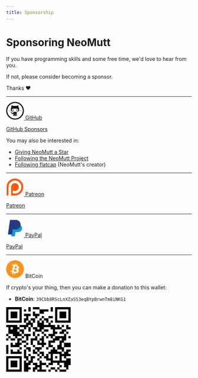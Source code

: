 ```yaml
---
title: Sponsorship
---
```


# Sponsoring NeoMutt

If you have programming skills and some free time, we'd love to hear from you.

If not, please consider becoming a sponsor.

Thanks :heart:

---

<a href="https://github.com/sponsors/flatcap"><img alt="GitHub" width="48" src="/images/github-large.png"> <span class="big">GitHub</span></a>

[GitHub Sponsors](https://github.com/sponsors/flatcap)

You may also be interested in:

- [Giving NeoMutt a Star](https://github.com/neomutt/neomutt/stargazers)
- [Following the NeoMutt Project](https://github.com/neomutt)
- [Following flatcap](https://github.com/flatcap) (NeoMutt's creator)

---

<a href="https://patreon.com/neomutt"><img alt="Patreon" width="48" src="/images/patreon.png"> <span class="big">Patreon</span></a>

[Patreon](https://patreon.com/neomutt)

---

<a href="https://www.paypal.me/russon/"><img alt="PayPal" width="48" src="/images/paypal.png"> <span class="big">PayPal</span></a>

[PayPal](https://www.paypal.me/russon/)

---

<img alt="BitCoin" width="48" src="/images/btc-logo.svg"> <span class="big">BitCoin</span>

If crypto's your thing, then you can make a donation to this wallet:

- **BitCoin**: `39Cbb8RScLnXZaSS3eqBYpBrwnTm8iNKG1`

<img alt="Wallet" src="/images/btc-wallet.png">

